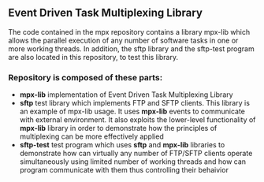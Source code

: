 ## Event Driven Task Multiplexing Library

The code contained in the mpx repository contains a library mpx-lib which allows the parallel execution of any number of software tasks in one or more working threads. In addition, the sftp library and the sftp-test program are also located in this repository, to test this library.

### Repository is composed of these parts:
- **mpx-lib** implementation of Event Driven Task Multiplexing Library
- **sftp** test library which implements FTP and SFTP clients. This library is an example of mpx-lib usage. It uses **mpx-lib** events to communicate with external environment. It also exploits the lower-level functionality of **mpx-lib** library in order to demonstrate how the principles of multiplexing can be more effectively applied
- **sftp-test** test program which uses **sftp** and **mpx-lib** libraries to demonstrate how can virtually any number of FTP/SFTP clients operate simultaneously using limited number of working threads and how can program communicate with them thus controlling their behaivior
